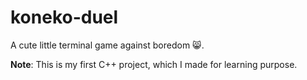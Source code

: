 # koneko-duel
A cute little terminal game against boredom 😸.

**Note**: This is my first C++ project, which I made for learning purpose.
